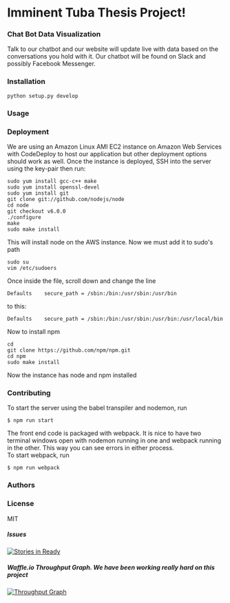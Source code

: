 # Imminent Tuba Thesis Project!

### Chat Bot Data Visualization
Talk to our chatbot and our website will update live with data based on the conversations you hold with it.
Our chatbot will be found on Slack and possibly Facebook Messenger.

### Installation
```
python setup.py develop
```

### Usage

### Deployment
We are using an Amazon Linux AMI EC2 instance on Amazon Web Services with CodeDeploy to host our application but
other deployment options should work as well.
Once the instance is deployed, SSH into the server using the key-pair then run:
```
sudo yum install gcc-c++ make
sudo yum install openssl-devel
sudo yum install git
git clone git://github.com/nodejs/node
cd node
git checkout v6.0.0
./configure
make
sudo make install
```
This will install node on the AWS instance. 
Now we must add it to sudo's path
```
sudo su
vim /etc/sudoers
```
Once inside the file, scroll down and change the line
```
Defaults    secure_path = /sbin:/bin:/usr/sbin:/usr/bin
```
to this:
```
Defaults    secure_path = /sbin:/bin:/usr/sbin:/usr/bin:/usr/local/bin
```
Now to install npm
```
cd
git clone https://github.com/npm/npm.git
cd npm
sudo make install
```
Now the instance has node and npm installed

### Contributing
To start the server using the babel transpiler and nodemon, run
```
$ npm run start
```
The front end code is packaged with webpack. It is nice to have two terminal windows open with nodemon
running in one and webpack running in the other. This way you can see errors in either process.  
To start webpack, run
```
$ npm run webpack
```
### Authors

### License
MIT

##### Issues
[![Stories in Ready](https://badge.waffle.io/imminent-tuba/thesis.svg?label=ready&title=Ready)](http://waffle.io/imminent-tuba/thesis)


##### Waffle.io Throughput Graph. We have been working really hard on this project
[![Throughput Graph](https://graphs.waffle.io/imminent-tuba/thesis/throughput.svg)](https://waffle.io/imminent-tuba/thesis/metrics/throughput)
